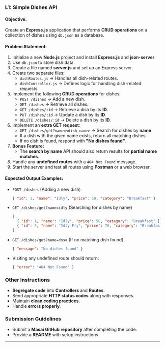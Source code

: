 ### **L1: Simple Dishes API**  

#### **Objective:**  
Create an **Express.js** application that performs **CRUD operations** on a collection of dishes using `db.json` as a database.  

#### **Problem Statement:**  

1. Initialize a new **Node.js** project and install **Express.js** and **json-server**.  
2. Use `db.json` to store dish data.  
3. Create a file named **server.js** and set up an Express server.  
4. Create two separate files:  
   - `dishRoutes.js` → Handles all dish-related routes.  
   - `dishController.js` → Defines logic for handling dish-related requests.  
5. Implement the following **CRUD operations** for dishes:  
   - `POST /dishes` → Add a new dish.  
   - `GET /dishes` → Retrieve all dishes.  
   - `GET /dishes/:id` → Retrieve a dish by its **ID**.  
   - `PUT /dishes/:id` → Update a dish by its **ID**.  
   - `DELETE /dishes/:id` → Delete a dish by its **ID**.  
6. Implement an **extra GET request**:  
   - `GET /dishes/get?name=<dish_name>` → Search for dishes by **name**.  
   - If a dish with the given name exists, return all matching dishes.  
   - If no dish is found, respond with **"No dishes found"**.  
7. **Bonus Feature:**  
   - The **search by name** API should also return results for **partial name matches**.  
8. Handle any **undefined routes** with a `404 Not Found` message.  
9. Start the server and test all routes using **Postman** or a web browser.  

#### **Expected Output Examples:**  

- `POST /dishes` (Adding a new dish)  
  ```json
  { "id": 1, "name": "Idly", "price": 50, "category": "Breakfast" }
  ```  

- `GET /dishes/get?name=idly` (Searching for dishes by name)  
  ```json
  [
    { "id": 1, "name": "Idly", "price": 50, "category": "Breakfast" },
    { "id": 5, "name": "Idly Fry", "price": 70, "category": "Breakfast" }
  ]
  ```  

- `GET /dishes/get?name=dosa` (If no matching dish found)  
  ```json
  { "message": "No dishes found" }
  ```  

- Visiting any undefined route should return:  
  ```json
  { "error": "404 Not Found" }
  ```  

### **Other Instructions**  
- **Segregate code** into **Controllers** and **Routes**.  
- Send appropriate **HTTP status codes** along with responses.  
- Maintain **clean coding practices**.  
- Handle **errors properly**.  

### **Submission Guidelines**  
- Submit a **Masai GitHub repository** after completing the code.  
- Provide a **README** with setup instructions.  

---

